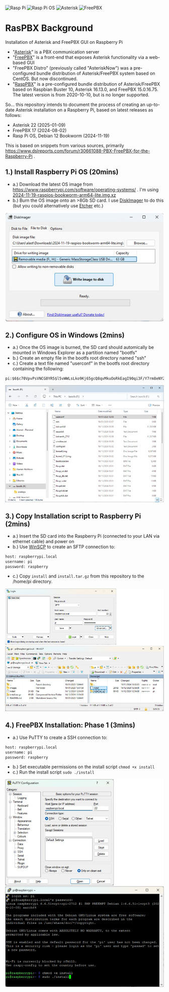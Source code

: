 ![Rasp Pi](https://img.shields.io/badge/Rasp&nbsp;Pi-5-brgreen)
![Rasp Pi OS](https://img.shields.io/badge/Debian-12&nbsp;(Bookworm)-brgreen)
![Asterisk](https://img.shields.io/badge/Asterisk-22-brgreen)
![FreePBX](https://img.shields.io/badge/FreePBX-17-brgreen)


# RasPBX Background
Installation of Asterisk and FreePBX GUI on Raspberry Pi

 - "[Asterisk](https://www.asterisk.org/)" is a PBX communication server
 - "[FreePBX](https://github.com/FreePBX)" is a front-end that exposes Asterisk functionality via a web-based GUI
 - "FreePBX Distro" (previously called "AsteriskNow") was a pre-configured bundle distribution of Asterisk/FreePBX system based on CentOS. But now discontinued.
 - "[RaspPBX](http://www.raspbx.org/)" is a pre-configured bundle distribution of Asterisk/FreePBX based on Raspbian Buster 10, Asterisk 16.13.0, and FreePBX 15.0.16.75. The latest version is from 2020-10-10, but is no longer supported.

So... this repository intends to document the process of creating an up-to-date Asterisk installation on a Raspberry Pi, based on latest releases as follows:
 - Asterisk 22 (2025-01-09)
 - FreePBX 17 (2024-08-02)
 - Rasp Pi OS, Debian 12 Bookworm (2024-11-19)

This is based on snippets from various sources, primarily https://www.dslreports.com/forum/r30661088-PBX-FreePBX-for-the-Raspberry-Pi .

## 1.) Install Raspberry Pi OS (20mins)
 - a.) Download the latest OS image from https://www.raspberrypi.com/software/operating-systems/ . I'm using [2024-11-19-raspios-bookworm-arm64-lite.img.xz](https://downloads.raspberrypi.com/raspios_lite_arm64/images/raspios_lite_arm64-2024-11-19/2024-11-19-raspios-bookworm-arm64-lite.img.xz)
 - b.) Burn the OS image onto an >8Gb SD card. I use [DiskImager](https://diskimager.org/) to do this (but you could alternatively use [Etcher](https://etcher.io/) etc.)
<img src="https://github.com/playfultechnology/RasPBX/blob/main/images/diskimager.jpg" alt="Disk Imager" />

## 2.) Configure OS in Windows (2mins)
 - a.) Once the OS image is burned, the SD card should automically be mounted in Windows Explorer as a partition named "bootfs"
 - b.) Create an empty file in the bootfs root directory named "ssh"
 - c.) Create a text file named "userconf" in the bootfs root directory containing the following:
```
pi:$6$c70VpvPsVNCG0YR5$l5vWWLsLko9Kj65gcQ8qvMkuOoRkEagI90qi3F/Y7rm8eNYZHW8CY6BOIKwMH7a3YYzZYL90zf304cAHLFaZE0
```

<img src="https://github.com/playfultechnology/RasPBX/blob/main/images/bootfs.jpg" alt="BootFS" />

## 3.) Copy Installation script to Raspberry Pi (2mins)
 - a.) Insert the SD card into the Raspberry Pi (connected to your LAN via ethernet cable) and power on
 - b.) Use [WinSCP](https://winscp.net/eng/index.php) to create an SFTP connection to:
 ```
host: raspberrypi.local
username: pi
password: raspberry
```
 - c.) Copy `install` and `install.tar.gz` from this repository to the /home/pi directory.
<img src="https://github.com/playfultechnology/RasPBX/blob/main/images/winscp.jpg" alt="WinSCP" />

## 4.) FreePBX Installation: Phase 1 (3mins)
 - a.) Use PuTTY to create a SSH connection to:
 ```
host: raspberrypi.local
username: pi
password: raspberry
```
 - b.) Set executable permissions on the install script `chmod +x install`
 - c.) Run the install script `sudo ./install`
   

<img src="https://github.com/playfultechnology/RasPBX/blob/main/images/putty1.jpg" alt="Putty" />
